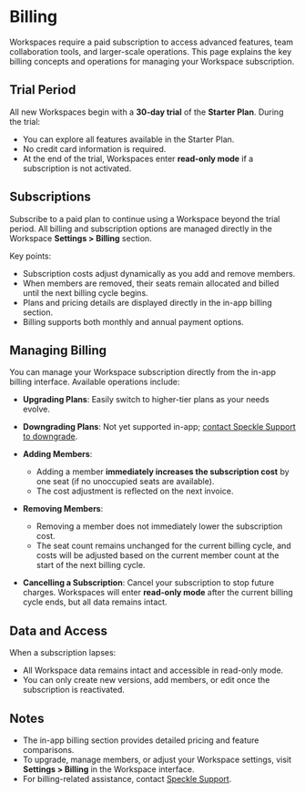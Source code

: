 # Billing  

Workspaces require a paid subscription to access advanced features, team collaboration tools, and larger-scale operations. This page explains the key billing concepts and operations for managing your Workspace subscription.  

## Trial Period  

All new Workspaces begin with a **30-day trial** of the **Starter Plan**. During the trial:  
- You can explore all features available in the Starter Plan.  
- No credit card information is required.  
- At the end of the trial, Workspaces enter **read-only mode** if a subscription is not activated.  

## Subscriptions  

Subscribe to a paid plan to continue using a Workspace beyond the trial period. All billing and subscription options are managed directly in the Workspace **Settings > Billing** section.  

Key points:  
- Subscription costs adjust dynamically as you add and remove members.
- When members are removed, their seats remain allocated and billed until the next billing cycle begins.  
- Plans and pricing details are displayed directly in the in-app billing section.  
- Billing supports both monthly and annual payment options.  

## Managing Billing  

You can manage your Workspace subscription directly from the in-app billing interface. Available operations include:  
- **Upgrading Plans**: Easily switch to higher-tier plans as your needs evolve.  
- **Downgrading Plans**: Not yet supported in-app; <a href="'mailto:billing@speckle.systems">contact Speckle Support to downgrade</a>.  
- **Adding Members**:
  - Adding a member **immediately increases the subscription cost** by one seat (if no unoccupied seats are available).  
  - The cost adjustment is reflected on the next invoice.
- **Removing Members**:  
  - Removing a member does not immediately lower the subscription cost.  
  - The seat count remains unchanged for the current billing cycle, and costs will be adjusted based on the current member count at the start of the next billing cycle.  

- **Cancelling a Subscription**: Cancel your subscription to stop future charges. Workspaces will enter **read-only mode** after the current billing cycle ends, but all data remains intact.  

## Data and Access  

When a subscription lapses:  
- All Workspace data remains intact and accessible in read-only mode.  
- You can only create new versions, add members, or edit once the subscription is reactivated.  

## Notes  

- The in-app billing section provides detailed pricing and feature comparisons.  
- To upgrade, manage members, or adjust your Workspace settings, visit **Settings > Billing** in the Workspace interface.  
- For billing-related assistance, contact <a href="'mailto:billing@speckle.systems">Speckle Support</a>.  
